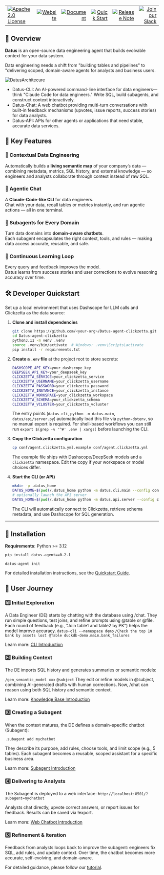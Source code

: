 <table width="100%">
  <tr>
    <td align="left">
      <a href="https://www.apache.org/licenses/LICENSE-2.0">
        <img src="https://img.shields.io/badge/license-Apache%202.0-blueviolet?style=for-the-badge" alt="Apache 2.0 License">
      </a>
    </td>
    <td align="right">
      <a href="https://datus.ai"><img src="https://img.shields.io/badge/Official%20Website-5A0FC8" alt="Website"></a> 
    </td>
    <td align="right">
      <a href="https://docs.datus.ai/"><img src="https://img.shields.io/badge/Document-654FF0" alt="Document"></a> 
    </td>
    <td align="right">
      <a href="https://docs.datus.ai/getting_started/Quickstart/"><img src="https://img.shields.io/badge/Quick%20Start-3423A6" alt="Quick Start"></a> 
    </td>
    <td align="right">
      <a href="https://docs.datus.ai/release_notes/"><img src="https://img.shields.io/badge/Release%20Note-092540" alt="Release Note"></a> 
    </td>
    <td align="right">
      <a href="https://join.slack.com/t/datus-ai/shared_invite/zt-3g6h4fsdg-iOl5uNoz6A4GOc4xKKWUYg"><img src="https://img.shields.io/badge/Join%20our%20Slack-4A154B" alt="Join our Slack"></a>
    </td>
  </tr>
</table>

## 🎯 Overview

**Datus** is an open-source data engineering agent that builds evolvable context for your data system. 

Data engineering needs a shift from "building tables and pipelines" to "delivering scoped, domain-aware agents for analysts and business users. 

![DatusArchitecure](docs/assets/datus_architecture.svg)

* Datus-CLI: An AI-powered command-line interface for data engineers—think "Claude Code for data engineers." Write SQL, build subagents, and construct context interactively.
* Datus-Chat: A web chatbot providing multi-turn conversations with built-in feedback mechanisms (upvotes, issue reports, success stories) for data analysts.
* Datus-API: APIs for other agents or applications that need stable, accurate data services.

## 🚀 Key Features

### 🧩 Contextual Data Engineering  
Automatically builds a **living semantic map** of your company’s data — combining metadata, metrics, SQL history, and external knowledge — so engineers and analysts collaborate through context instead of raw SQL.

### 💬 Agentic Chat  
A **Claude-Code-like CLI** for data engineers.  
Chat with your data, recall tables or metrics instantly, and run agentic actions — all in one terminal.

### 🧠 Subagents for Every Domain  
Turn data domains into **domain-aware chatbots**.  
Each subagent encapsulates the right context, tools, and rules — making data access accurate, reusable, and safe.

### 🔁 Continuous Learning Loop  
Every query and feedback improves the model.  
Datus learns from success stories and user corrections to evolve reasoning accuracy over time.

## 🛠️ Developer Quickstart

Set up a local environment that uses Dashscope for LLM calls and Clickzetta as the data source:

1. **Clone and install dependencies**
   ```bash
   git clone https://github.com/<your-org>/Datus-agent-clickzetta.git
   cd Datus-agent-clickzetta
   python3.11 -m venv .venv
   source .venv/bin/activate  # Windows: .venv\Scripts\activate
   pip install -r requirements.txt
   ```

2. **Create a `.env` file** at the project root to store secrets:
   ```bash
   DASHSCOPE_API_KEY=your_dashscope_key
   DEEPSEEK_API_KEY=your_deepseek_key
   CLICKZETTA_SERVICE=your_clickzetta_service
   CLICKZETTA_USERNAME=your_clickzetta_username
   CLICKZETTA_PASSWORD=your_clickzetta_password
   CLICKZETTA_INSTANCE=your_clickzetta_instance
   CLICKZETTA_WORKSPACE=your_clickzetta_workspace
   CLICKZETTA_SCHEMA=your_clickzetta_schema
   CLICKZETTA_VCLUSTER=your_clickzetta_vcluster
   ```
   The entry points (`datus-cli`, `python -m datus.main`, `datus/api/server.py`) automatically load this file via `python-dotenv`, so no manual export is required. For shell-based workflows you can still run `export $(grep -v '^#' .env | xargs)` before launching the CLI.

3. **Copy the Clickzetta configuration**
   ```bash
   cp conf/agent.clickzetta.yml.example conf/agent.clickzetta.yml
   ```
   The example file ships with Dashscope/DeepSeek models and a `clickzetta` namespace. Edit the copy if your workspace or model choices differ.

4. **Start the CLI (or API)**
   ```bash
   mkdir -p .datus_home
   DATUS_HOME=$(pwd)/.datus_home python -m datus.cli.main --config conf/agent.clickzetta.yml --namespace clickzetta
   # optionally launch the API server
   DATUS_HOME=$(pwd)/.datus_home python -m datus.api.server --config conf/agent.clickzetta.yml --namespace clickzetta
   ```
   The CLI will automatically connect to Clickzetta, retrieve schema metadata, and use Dashscope for SQL generation.


---

## 🧰 Installation

**Requirements:** Python >= 3.12

```bash
pip install datus-agent==0.2.1

datus-agent init
```

For detailed installation instructions, see the [Quickstart Guide](https://docs.datus.ai/getting_started/Quickstart/).

## 🧭 User Journey

### 1️⃣ Initial Exploration

A Data Engineer (DE) starts by chatting with the database using /chat.
They run simple questions, test joins, and refine prompts using @table or @file.
Each round of feedback (e.g., "Join table1 and table2 by PK") helps the model improve accuracy.
`datus-cli --namespace demo`
`/Check the top 10 bank by assets lost @Table duckdb-demo.main.bank_failures`

Learn more: [CLI Introduction](https://docs.datus.ai/cli/introduction/)

### 2️⃣ Building Context

The DE imports SQL history and generates summaries or semantic models:

`/gen_semantic_model xxx`
`@subject`
They edit or refine models in @subject, combining AI-generated drafts with human corrections.
Now, /chat can reason using both SQL history and semantic context.

Learn more: [Knowledge Base Introduction](https://docs.datus.ai/knowledge_base/introduction/)

### 3️⃣ Creating a Subagent

When the context matures, the DE defines a domain-specific chatbot (Subagent):

`.subagent add mychatbot`

They describe its purpose, add rules, choose tools, and limit scope (e.g., 5 tables).
Each subagent becomes a reusable, scoped assistant for a specific business area.

Learn more: [Subagent Introduction](https://docs.datus.ai/subagent/introduction/)

### 4️⃣ Delivering to Analysts

The Subagent is deployed to a web interface:
`http://localhost:8501/?subagent=mychatbot`

Analysts chat directly, upvote correct answers, or report issues for feedback.
Results can be saved via !export.

Learn more: [Web Chatbot Introduction](https://docs.datus.ai/web_chatbot/introduction/)

### 5️⃣ Refinement & Iteration

Feedback from analysts loops back to improve the subagent:
engineers fix SQL, add rules, and update context.
Over time, the chatbot becomes more accurate, self-evolving, and domain-aware.

For detailed guidance, please follow our [tutorial](https://docs.datus.ai/getting_started/contextual_data_engineering/).
